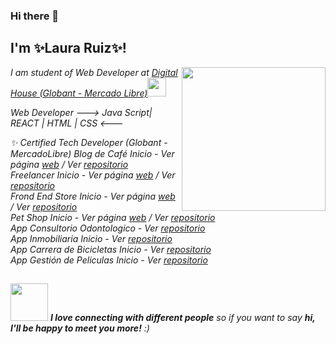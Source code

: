 ### Hi there 👋
<h2> I'm ✨Laura Ruiz✨!</h2>
<img align='right' src="https://media.giphy.com/media/ieyl9zmCjO4b4t6qoY/giphy.gif" width="230">
<p><em> I am student of Web Developer at <a href="https://www.digitalhouse.com/ar/acciones/certified-tech-developer">Digital House (Globant - Mercado Libre)</a><img src="https://media.giphy.com/media/WUlplcMpOCEmTGBtBW/giphy.gif" width="30"></h2>
  
Web Developer ---> Java Script| REACT | HTML | CSS  <---
   
✨ Certified Tech Developer (Globant - MercadoLibre)
   Blog de Café Inicio - Ver página [web](https://blogdecaferuizrlaurap7.netlify.app/index.html) / Ver [repositorio](https://github.com/ruizrlaurap0704/blogdecafe) <br>
   Freelancer Inicio - Ver página [web](https://juanylaufreelancers.netlify.app/) / Ver [repositorio](https://github.com/ruizrlaurap0704/Freelancer) <br>
   Frond End Store Inicio - Ver página [web](https://fronendstorejuanylau.netlify.app/) / Ver [repositorio](https://github.com/ruizrlaurap0704/FrontEndStoreInicio) <br>
   Pet Shop Inicio - Ver página [web](https://petshoplauyjuan.netlify.app/) / Ver [repositorio](https://github.com/ruizrlaurap0704/PetShopMobile)<br>
   App Consultorio Odontologico - Ver [repositorio](https://github.com/ruizrlaurap0704/Evaluacion_Final_Laura_Ruiz)<br>
   App Inmobiliaria Inicio - Ver [repositorio](https://github.com/ruizrlaurap0704/appInmobiliaria)<br> 
   App Carrera de Bicicletas Inicio - Ver [repositorio](https://github.com/ruizrlaurap0704/appCarreraDeBicicletas)<br> 
   App Gestión de Peliculas Inicio - Ver [repositorio](https://github.com/ruizrlaurap0704/appGestionDePeliculas)<br> 

## 
<img src="https://media.giphy.com/media/LnQjpWaON8nhr21vNW/giphy.gif" width="60"> <em><b>I love connecting with different people</b> so if you want to say <b>hi, I'll be happy to meet you more!</b> :)</em>
